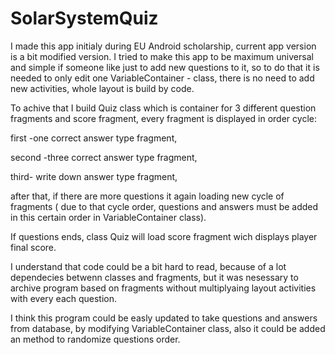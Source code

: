 # SolarSystemQuiz

I made this app initialy during EU Android scholarship, current app version is a bit modified version. I tried to make this app to be maximum universal and simple if someone like just to add new questions to it, so to do that it is needed to only edit one VariableContainer - class, there is no need to add new activities, whole layout is build by code. 

To achive that I build Quiz class which is container for 3 different question fragments and score fragment, every fragment is displayed in order cycle: 

first -one correct answer type fragment,

second -three correct answer type fragment,

third- write down answer type fragment,

after that, if there are more questions it again loading new cycle of fragments ( due to that cycle order, questions and answers must be added in this certain order in VariableContainer class). 

If questions ends, class Quiz will load score fragment wich displays player final score.

I understand that code could be a bit hard to read, because of a lot dependecies betwenn classes and fragments, but it was nesessary to archive program based on fragments without multiplyaing layout activities with every each question. 

I think this program could be easly updated to take questions and answers from database, by modifying VariableContainer class, also it could be added an method to randomize questions order.

